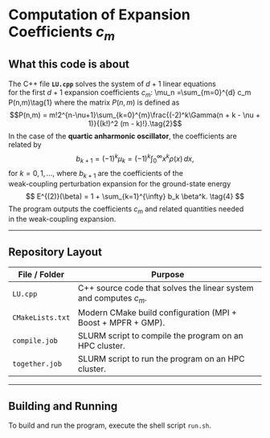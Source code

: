 # Computation of Expansion Coefficients $c_m$

## What this code is about


The C++ file **`LU.cpp`** solves the system of $d+1$ linear equations  
for the first $d+1$ expansion coefficients $c_m$:
\mu_n =\sum_{m=0}^{d} c_m P(n,m)\tag{1}
where the matrix $P(n,m)$ is defined as
$$P(n,m) = m!2^{n-\nu+1}\sum_{k=0}^{m}\frac{(-2)^k\Gamma(n + k - \nu + 1)}{(k!)^2 (m - k)!}.\tag{2}$$
In the case of the **quartic anharmonic oscillator**, the coefficients are related by
$$
b_{k+1} = (-1)^k \mu_k
       = (-1)^k \int_{0}^{\infty} x^k \rho(x)\,dx,
\tag{3}
$$
for $k = 0, 1, \dots$, where $b_{k+1}$ are the coefficients of the  
weak-coupling perturbation expansion for the ground-state energy
$$
E^{(2)}(\beta) = 1 + \sum_{k=1}^{\infty} b_k \beta^k.
\tag{4}
$$
The program outputs the coefficients $c_m$ and related quantities needed  
in the weak-coupling expansion.

---

## Repository Layout

| File / Folder     | Purpose                                                                 |
|-------------------|-------------------------------------------------------------------------|
| `LU.cpp`          | C++ source code that solves the linear system and computes $c_m$.     |
| `CMakeLists.txt`  | Modern CMake build configuration (MPI + Boost + MPFR + GMP).            |
| `compile.job`     | SLURM script to compile the program on an HPC cluster.                  |
| `together.job`    | SLURM script to run the program on an HPC cluster.                      |

---

## Building and Running
To build and run the program, execute the shell script `run.sh`. 
